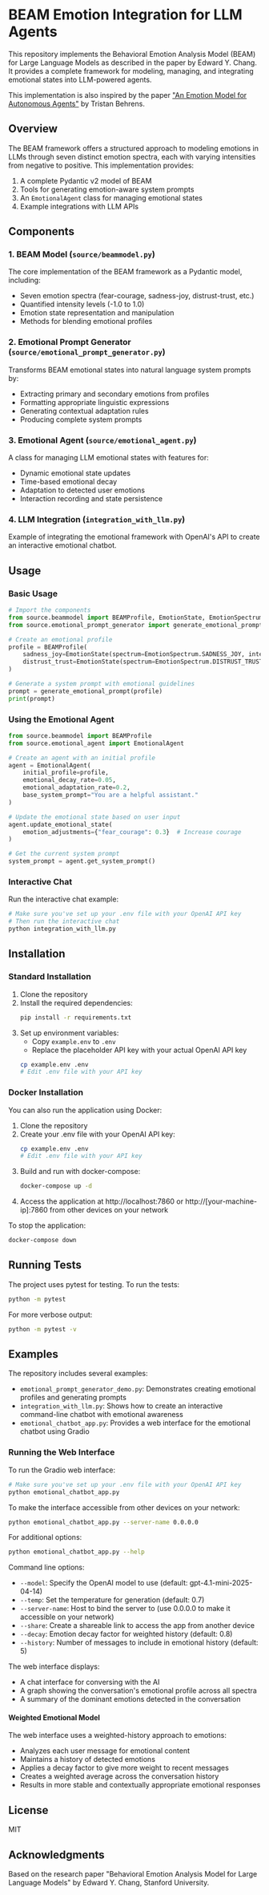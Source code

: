 # BEAM Emotion Integration for LLM Agents

This repository implements the Behavioral Emotion Analysis Model (BEAM) for Large Language Models as described in the paper by Edward Y. Chang. It provides a complete framework for modeling, managing, and integrating emotional states into LLM-powered agents.

This implementation is also inspired by the paper ["An Emotion Model for Autonomous Agents"](https://arxiv.org/abs/2404.13071) by Tristan Behrens.

## Overview

The BEAM framework offers a structured approach to modeling emotions in LLMs through seven distinct emotion spectra, each with varying intensities from negative to positive. This implementation provides:

1. A complete Pydantic v2 model of BEAM
2. Tools for generating emotion-aware system prompts
3. An `EmotionalAgent` class for managing emotional states
4. Example integrations with LLM APIs

## Components

### 1. BEAM Model (`source/beammodel.py`)

The core implementation of the BEAM framework as a Pydantic model, including:

- Seven emotion spectra (fear-courage, sadness-joy, distrust-trust, etc.)
- Quantified intensity levels (-1.0 to 1.0)
- Emotion state representation and manipulation
- Methods for blending emotional profiles

### 2. Emotional Prompt Generator (`source/emotional_prompt_generator.py`)

Transforms BEAM emotional states into natural language system prompts by:

- Extracting primary and secondary emotions from profiles
- Formatting appropriate linguistic expressions
- Generating contextual adaptation rules
- Producing complete system prompts

### 3. Emotional Agent (`source/emotional_agent.py`)

A class for managing LLM emotional states with features for:

- Dynamic emotional state updates
- Time-based emotional decay
- Adaptation to detected user emotions
- Interaction recording and state persistence

### 4. LLM Integration (`integration_with_llm.py`)

Example of integrating the emotional framework with OpenAI's API to create an interactive emotional chatbot.

## Usage

### Basic Usage

```python
# Import the components
from source.beammodel import BEAMProfile, EmotionState, EmotionSpectrum
from source.emotional_prompt_generator import generate_emotional_prompt

# Create an emotional profile
profile = BEAMProfile(
    sadness_joy=EmotionState(spectrum=EmotionSpectrum.SADNESS_JOY, intensity=0.6),  # Joy
    distrust_trust=EmotionState(spectrum=EmotionSpectrum.DISTRUST_TRUST, intensity=0.3)  # Respect
)

# Generate a system prompt with emotional guidelines
prompt = generate_emotional_prompt(profile)
print(prompt)
```

### Using the Emotional Agent

```python
from source.beammodel import BEAMProfile
from source.emotional_agent import EmotionalAgent

# Create an agent with an initial profile
agent = EmotionalAgent(
    initial_profile=profile,
    emotional_decay_rate=0.05,
    emotional_adaptation_rate=0.2,
    base_system_prompt="You are a helpful assistant."
)

# Update the emotional state based on user input
agent.update_emotional_state(
    emotion_adjustments={"fear_courage": 0.3}  # Increase courage
)

# Get the current system prompt
system_prompt = agent.get_system_prompt()
```

### Interactive Chat

Run the interactive chat example:

```bash
# Make sure you've set up your .env file with your OpenAI API key
# Then run the interactive chat
python integration_with_llm.py
```

## Installation

### Standard Installation

1. Clone the repository
2. Install the required dependencies:
   ```bash
   pip install -r requirements.txt
   ```
3. Set up environment variables:
   - Copy `example.env` to `.env`
   - Replace the placeholder API key with your actual OpenAI API key
   ```bash
   cp example.env .env
   # Edit .env file with your API key
   ```

### Docker Installation

You can also run the application using Docker:

1. Clone the repository
2. Create your .env file with your OpenAI API key:
   ```bash
   cp example.env .env
   # Edit .env file with your API key
   ```
3. Build and run with docker-compose:
   ```bash
   docker-compose up -d
   ```
4. Access the application at http://localhost:7860 or http://[your-machine-ip]:7860 from other devices on your network

To stop the application:
```bash
docker-compose down
```

## Running Tests

The project uses pytest for testing. To run the tests:

```bash
python -m pytest
```

For more verbose output:

```bash
python -m pytest -v
```

## Examples

The repository includes several examples:

- `emotional_prompt_generator_demo.py`: Demonstrates creating emotional profiles and generating prompts
- `integration_with_llm.py`: Shows how to create an interactive command-line chatbot with emotional awareness
- `emotional_chatbot_app.py`: Provides a web interface for the emotional chatbot using Gradio

### Running the Web Interface

To run the Gradio web interface:

```bash
# Make sure you've set up your .env file with your OpenAI API key
python emotional_chatbot_app.py
```

To make the interface accessible from other devices on your network:

```bash
python emotional_chatbot_app.py --server-name 0.0.0.0
```

For additional options:

```bash
python emotional_chatbot_app.py --help
```

Command line options:
- `--model`: Specify the OpenAI model to use (default: gpt-4.1-mini-2025-04-14)
- `--temp`: Set the temperature for generation (default: 0.7)
- `--server-name`: Host to bind the server to (use 0.0.0.0 to make it accessible on your network)
- `--share`: Create a shareable link to access the app from another device
- `--decay`: Emotion decay factor for weighted history (default: 0.8)
- `--history`: Number of messages to include in emotional history (default: 5)

The web interface displays:
- A chat interface for conversing with the AI
- A graph showing the conversation's emotional profile across all spectra
- A summary of the dominant emotions detected in the conversation

#### Weighted Emotional Model

The web interface uses a weighted-history approach to emotions:
- Analyzes each user message for emotional content
- Maintains a history of detected emotions
- Applies a decay factor to give more weight to recent messages
- Creates a weighted average across the conversation history
- Results in more stable and contextually appropriate emotional responses

## License

MIT

## Acknowledgments

Based on the research paper "Behavioral Emotion Analysis Model for Large Language Models" by Edward Y. Chang, Stanford University.